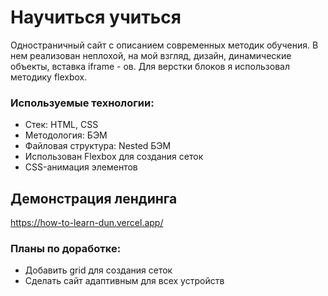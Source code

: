 # Научиться учиться

Одностраничный сайт с описанием современных методик обучения. В нем реализован неплохой, на мой взгляд, дизайн, динамические объекты, вставка iframe - ов. Для верстки блоков я использовал методику flexbox.

### Используемые технологии:
* Стек: HTML, CSS
* Методология: БЭМ
* Файловая структура: Nested БЭМ
* Использован Flexbox для создания сеток
* CSS-анимация элементов

## Демонстрация лендинга
https://how-to-learn-dun.vercel.app/

### Планы по доработке:
* Добавить grid для создания сеток
* Сделать сайт адаптивным для всех устройств


